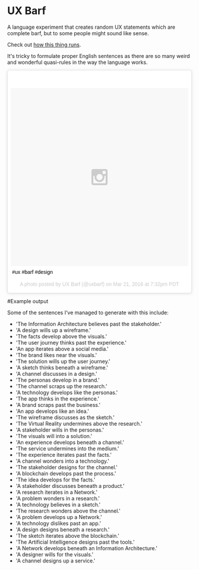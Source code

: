 # UX Barf
A language experiment that creates random UX statements which are complete barf, but to some people might sound like sense.

Check out [how this thing runs](http://flexewebs.com/labs/uxbarf).

It's tricky to formulate proper English sentences as there are so many weird and wonderful quasi-rules in the way the language works.

<blockquote class="instagram-media" data-instgrm-captioned data-instgrm-version="6" style=" background:#FFF; border:0; border-radius:3px; box-shadow:0 0 1px 0 rgba(0,0,0,0.5),0 1px 10px 0 rgba(0,0,0,0.15); margin: 1px; max-width:658px; padding:0; width:99.375%; width:-webkit-calc(100% - 2px); width:calc(100% - 2px);"><div style="padding:8px;"> <div style=" background:#F8F8F8; line-height:0; margin-top:40px; padding:50.0% 0; text-align:center; width:100%;"> <div style=" background:url(data:image/png;base64,iVBORw0KGgoAAAANSUhEUgAAACwAAAAsCAMAAAApWqozAAAAGFBMVEUiIiI9PT0eHh4gIB4hIBkcHBwcHBwcHBydr+JQAAAACHRSTlMABA4YHyQsM5jtaMwAAADfSURBVDjL7ZVBEgMhCAQBAf//42xcNbpAqakcM0ftUmFAAIBE81IqBJdS3lS6zs3bIpB9WED3YYXFPmHRfT8sgyrCP1x8uEUxLMzNWElFOYCV6mHWWwMzdPEKHlhLw7NWJqkHc4uIZphavDzA2JPzUDsBZziNae2S6owH8xPmX8G7zzgKEOPUoYHvGz1TBCxMkd3kwNVbU0gKHkx+iZILf77IofhrY1nYFnB/lQPb79drWOyJVa/DAvg9B/rLB4cC+Nqgdz/TvBbBnr6GBReqn/nRmDgaQEej7WhonozjF+Y2I/fZou/qAAAAAElFTkSuQmCC); display:block; height:44px; margin:0 auto -44px; position:relative; top:-22px; width:44px;"></div></div> <p style=" margin:8px 0 0 0; padding:0 4px;"> <a href="https://www.instagram.com/p/BDPRlZPhRXc/" style=" color:#000; font-family:Arial,sans-serif; font-size:14px; font-style:normal; font-weight:normal; line-height:17px; text-decoration:none; word-wrap:break-word;" target="_blank">#ux #barf #design</a></p> <p style=" color:#c9c8cd; font-family:Arial,sans-serif; font-size:14px; line-height:17px; margin-bottom:0; margin-top:8px; overflow:hidden; padding:8px 0 7px; text-align:center; text-overflow:ellipsis; white-space:nowrap;">A photo posted by UX Barf (@uxbarf) on <time style=" font-family:Arial,sans-serif; font-size:14px; line-height:17px;" datetime="2016-03-22T02:32:41+00:00">Mar 21, 2016 at 7:32pm PDT</time></p></div></blockquote>
<script async defer src="//platform.instagram.com/en_US/embeds.js"></script>

#Example output 

Some of the sentences I've managed to generate with this include: 

* 'The Information Architecture believes past the stakeholder.'
* 'A design wills up a wireframe.'
* 'The facts develop above the visuals.'
* 'The user journey thinks past the experience.'
* 'An app iterates above a social media.'
* 'The brand likes near the visuals.'
* 'The solution wills up the user journey.'
* 'A sketch thinks beneath a wireframe.'
* 'A channel discusses in a design.'
* 'The personas develop in a brand.'
* 'The channel scraps up the research.'
* 'A technology develops like the personas.'
* 'The app thinks in the experience.'
* 'A brand scraps past the business.'
* 'An app develops like an idea.'
* 'The wireframe discusses as the sketch.'
* 'The Virtual Reality undermines above the research.' 
* 'A stakeholder wills in the personas.'
* 'The visuals will into a solution.'
* 'An experience develops beneath a channel.'
* 'The service undermines into the medium.'
* 'The experience iterates past the facts.'
* 'A channel wonders into a technology.'
* 'The stakeholder designs for the channel.'
* 'A blockchain develops past the process.'
* 'The idea develops for the facts.'
* 'A stakeholder discusses beneath a product.'
* 'A research iterates in a Network.'
* 'A problem wonders in a research.'
* 'A technology believes in a sketch.'
* 'The research wonders above the channel.' 
* 'A problem develops up a Network.'
* 'A technology dislikes past an app.'
* 'A design designs beneath a research.'
* 'The sketch iterates above the blockchain.'
* 'The Artificial Intelligence designs past the tools.'
* 'A Network develops beneath an Information Architecture.'
* 'A designer wills for the visuals.'
* 'A channel designs up a service.'